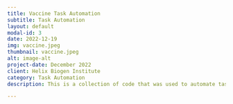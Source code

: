 ```yaml
---
title: Vaccine Task Automation
subtitle: Task Automation
layout: default
modal-id: 3
date: 2022-12-19
img: vaccine.jpeg
thumbnail: vaccine.jpeg
alt: image-alt
project-date: December 2022
client: Helix Biogen Institute
category: Task Automation
description: This is a collection of code that was used to automate tasks involved in vaccine development at Helix Biogen Institute

---
```


